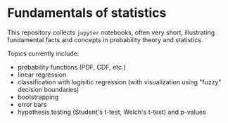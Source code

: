 # Fundamentals of statistics

This repository collects `jupyter` notebooks, often very short,
illustrating fundamental facts and concepts in probability theory and
statistics.

Topics currently include:  
- probability functions (PDF, CDF, etc.)  
- linear regression  
- classification with logisitic regression (with visualization using
  "fuzzy" decision boundaries)  
- bootstrapping  
- error bars  
- hypothesis testing (Student's t-test, Welch's t-test) and p-values  
